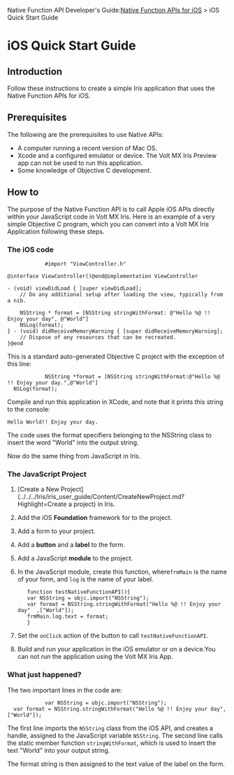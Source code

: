                            

Native Function API Developer's Guide:[Native Function APIs for iOS](native_function_apis_for_ios.md) > iOS Quick Start Guide

iOS Quick Start Guide
=====================

Introduction
------------

Follow these instructions to create a simple Iris application that uses the Native Function APIs for iOS.

Prerequisites
-------------

The following are the prerequisites to use Native APIs:

*   A computer running a recent version of Mac OS.
*   Xcode and a configured emulator or device. The Volt MX Iris Preview app can not be used to run this application.
*   Some knowledge of Objective C development.

How to
------

The purpose of the Native Function API is to call Apple iOS APIs directly within your JavaScript code in Volt MX Iris. Here is an example of a very simple Objective C program, which you can convert into a Volt MX Iris Application following these steps.

### The iOS code

```
            #import "ViewController.h"

@interface ViewController()@end@implementation ViewController

- (void) viewDidLoad { [super viewDidLoad];
	// Do any additional setup after loading the view, typically from a nib.

	NSString * format = [NSString stringWithFormat: @"Hello %@ !! Enjoy your day", @"World"]
	NSLog(format);
} - (void) didReceiveMemoryWarning { [super didReceiveMemoryWarning];
	// Dispose of any resources that can be recreated.
}@end
```

This is a standard auto-generated Objective C project with the exception of this line:

```
            NSString *format = [NSString stringWithFormat:@"Hello %@ !! Enjoy your day.",@"World"]
  NSLog(format); 
```

Compile and run this application in XCode, and note that it prints this string to the console:

```
Hello World!! Enjoy your day.
```

The code uses the format specifiers belonging to the NSString class to insert the word "World" into the output string.

Now do the same thing from JavaScript in Iris.

### The JavaScript Project

1.  [Create a New Project](../../../Iris/iris_user_guide/Content/CreateNewProject.md?Highlight=Create a project) in Iris.   
2.  Add the iOS **Foundation** framework for to the project.
3.  Add a form to your project.
4.  Add a **button** and a **label** to the form.
5.  Add a JavaScript **module** to the project.
6.  In the JavaScript module, create this function,
    where`frmMain` is the name of your form, and `log` is the name of your label.

           function testNativeFunctionAPI(){
           var NSString = objc.import("NSString");
           var format = NSString.stringWithFormat("Hello %@ !! Enjoy your day"  ,["World"]);
           frmMain.log.text = format;
           }
           
   7.    Set the `onClick` action of the button to call
       `testNativeFunctionAPI`.
   8.    Build and run your application in the iOS emulator
         or on a device.You can not run the application using the Volt MX Iris App.

### What just happened?

The two important lines in the code are:

```
            var NSString = objc.import("NSString");
  var format = NSString.stringWithFormat("Hello %@ !! Enjoy your day",["World"]);
```

The first line imports the `NSString` class from the iOS API, and creates a handle, assigned to the JavaScript variable `NSString`. The second line calls the static member function `stringWithFormat`, which is used to insert the text "World" into your output string.

The format string is then assigned to the text value of the label on the form.
